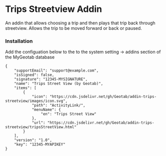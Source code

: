 # Trips Streetview Addin

An addin that allows choosing a trip and then plays that trip back through streetview. Allows the trip to be moved forward or back or paused. 

### Installation
Add the configuation below to the to the system setting -> addins section of the MyGeotab database
```
{
    "supportEmail": "support@example.com",
    "isSigned": false,
    "signature": "12345-MYSIGNATURE",
    "name": "Trips Street View (by Geotab)",
    "items": [
        {
            "icon": "https://cdn.jsdelivr.net/gh/Geotab/addin-trips-streetview/images/icon.svg",
            "path": "ActivityLink/",
            "menuName": {
                "en": "Trips Street View"
            },
            "url": "https://cdn.jsdelivr.net/gh/Geotab/addin-trips-streetview/tripsStreetView.html"
        }
    ],
    "version": "1.0",
    "key": "12345-MYAPIKEY"
}
```
